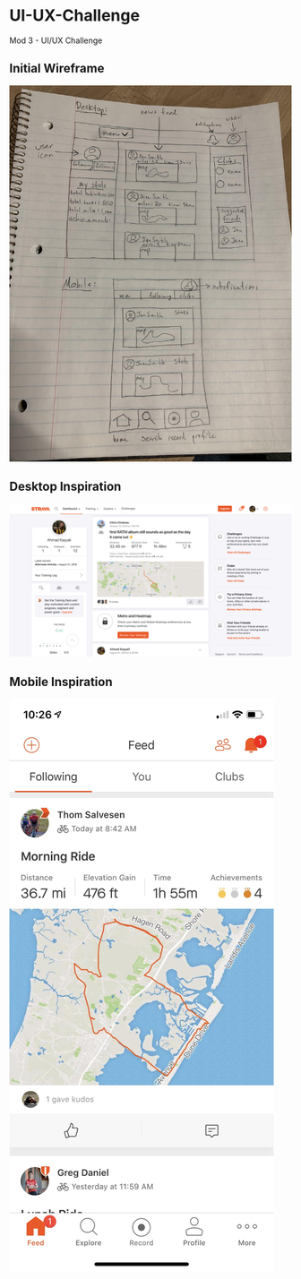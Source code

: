 # UI-UX-Challenge
Mod 3 - UI/UX Challenge

## Initial Wireframe
![Initial Wirefram](https://github.com/christopherchateau/UI-UX-Challenge/blob/master/assets/imgs/wireframe.jpg?raw=true)

## Desktop Inspiration
![Desktop Inspiration](https://github.com/christopherchateau/UI-UX-Challenge/blob/master/assets/imgs/Screen%20Shot%202018-10-16%20at%2010.27.35%20AM.png?raw=true)
 
## Mobile Inspiration
![Mobile Inspiration](https://github.com/christopherchateau/UI-UX-Challenge/blob/master/assets/imgs/mobile-view.jpg?raw=true)
